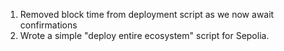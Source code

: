 1. Removed block time from deployment script as we now await confirmations
2. Wrote a simple "deploy entire ecosystem" script for Sepolia. 